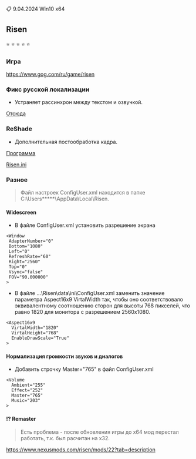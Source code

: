 :clipboard: 9.04.2024 Win10 x64

## Risen

:star: :star: :star: :star: :star:

### Игра

https://www.gog.com/ru/game/risen

### Фикс русской локализации

- Устраняет рассинхрон между текстом и озвучкой.

[Отсюда](https://steamcommunity.com/sharedfiles/filedetails/?id=2404591957)

### ReShade

- Дополнительная постообработка кадра.

[Программа](https://reshade.me/)

[Risen.ini](Risen.ini)

### Разное

> Файл настроек ConfigUser.xml находится в папке C:\Users\*****\AppData\Local\Risen.

#### Widescreen

- В файле ConfigUser.xml установить разрешение экрана
```
<Window
 AdapterNumber="0"
 Bottom="1080"
 Left="0"
 RefreshRate="60"
 Right="2560"
 Top="0"
 Vsync="false"
 FOV="90.000000"
>
```
- В файле ...\Risen\data\ini\ConfigUser.xml заменить значение параметра Aspect16x9 VirtalWidth так, чтобы оно соответствовало эквивалентному соотношению сторон для высоты 768 пикселей, что равно 1820 для монитора с разрешением 2560x1080.
```
<Aspect16x9
  VirtalWidth="1820"
  VirtalHeight="768"
  EnableDrawScale="True"
>
```

#### Нормализация громкости звуков и диалогов

- Добавить строчку Master="765" в файл ConfigUser.xml

```
<Volume
  Ambient="255"
  Effect="252"
  Master="765"
  Music="203"
>
```

#### ⁉️ Remaster

> Есть проблема - после обновления игры до x64 мод перестал работать, т.к. был расчитан на x32.

https://www.nexusmods.com/risen/mods/22?tab=description
